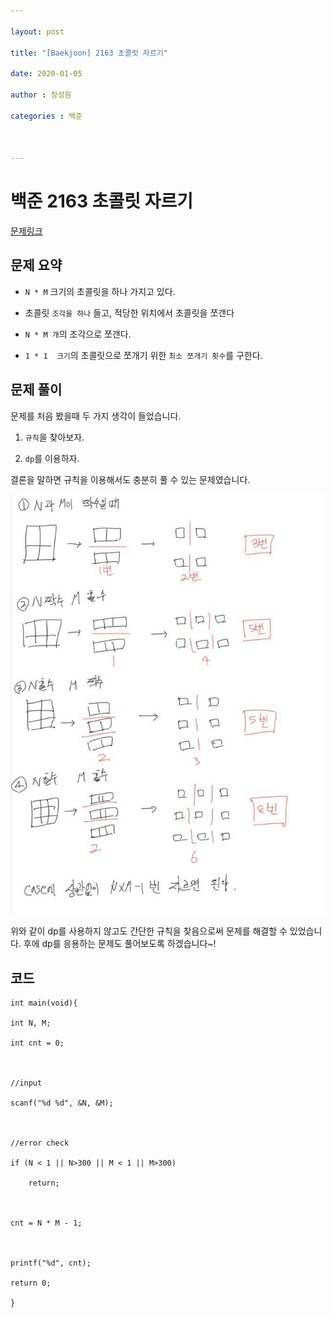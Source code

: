 ```yaml
---

layout: post

title: "[Baekjoon] 2163 초콜릿 자르기"

date: 2020-01-05

author : 장성원

categories : 백준



---
```




# 백준 2163 초콜릿 자르기

[문제링크](https://www.acmicpc.net/problem/2163)



## 문제 요약

- `N * M` 크기의 초콜릿을 하나 가지고 있다.

- 초콜릿 `조각을 하나` 들고, 적당한 위치에서 초콜릿을 쪼갠다

- `N * M 개`의 조각으로 쪼갠다.

- `1 * 1  크기`의 초콜릿으로 쪼개기 위한  `최소 쪼개기 횟수`를 구한다.



## 문제 풀이

문제를 처음 봤을때 두 가지 생각이 들었습니다.

1. `규칙`을 찾아보자.

2. `dp`를 이용하자.



결론을 말하면 규칙을 이용해서도 충분히 풀 수 있는 문제였습니다.

![백준_2163 문제풀이](/assets/image/baekjoon_2163.jpg)



위와 같이 dp를 사용하지 않고도 간단한 규칙을 찾음으로써 문제를 해결할 수 있었습니다. 후에 dp를 응용하는 문제도 풀어보도록 하겠습니다~!



## 코드

	int main(void){

	int N, M;

	int cnt = 0;



	//input

	scanf("%d %d", &N, &M);



	//error check

	if (N < 1 || N>300 || M < 1 || M>300)

		return;



	cnt = N * M - 1;



	printf("%d", cnt);

	return 0;

	}